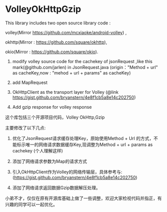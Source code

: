 # VolleyOkHttpGzip

This library includes two open source library code : 

volley(Mirror https://github.com/mcxiaoke/android-volley) ,

okhttp(Mirror : https://github.com/square/okhttp),

okio(Mirror : https://github.com/square/okio).


1.  modify volley source code for the cachekey of jsonRequest ,like this mark(@github.com/jarlen) in JsonRequest.java
    (origin："Method + url" as cacheKey,now : "mehod + url + params" as cacheKey)

2.  add MapRequest

3.  OkHttpClient as the transport layer for Volley (@link https://gist.github.com/bryanstern/4e8f1cb5a8e14c202750)

4.	Add gzip response for volley  response



这个库包括三个开源项目代码，Volley OkHttp,Gzip

主要修改了以下几点:

1.  优化了JsonRequest请求缓存处理Key，原始使用Method + Url 的方式，不能标示唯一的网络请求数据缓存Key,现调整为Method + url + params as cachekey (个人理解这样)

2.  添加了网络请求参数为Map的请求方式

3.  引入OkHttpClient作为Volley的网络传输层，具体参考与:(https://gist.github.com/bryanstern/4e8f1cb5a8e14c202750)

4.  添加了网络请求返回数据Gzip数据解压处理。



小弟不才，仅仅在原有开源库基础上做了一些调整，欢迎大家检视代码并指正，有兴趣的同学可以一起优化。

